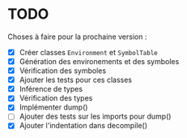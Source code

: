 # TODO

Choses à faire pour la prochaine version :

- [x] Créer classes `Environment` et `SymbolTable`
- [x] Génération des environements et des symboles
- [x] Vérification des symboles
- [x] Ajouter les tests pour ces classes
- [x] Inférence de types
- [x] Vérification des types
- [x] Implémenter dump()
- [ ] Ajouter des tests sur les imports pour dump()
- [x] Ajouter l'indentation dans decompile()
